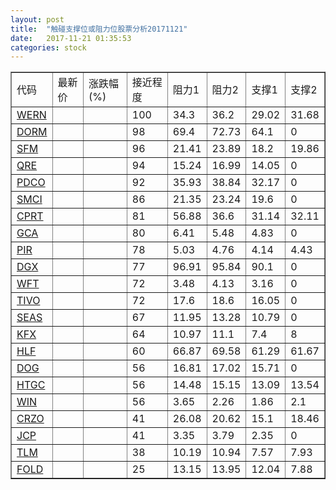 ```yaml
---
layout: post
title:  "触碰支撑位或阻力位股票分析20171121"
date:   2017-11-21 01:35:53
categories: stock
---
```

<script type="text/javascript">
var stockList = []
stockList.push('gb_wern');
stockList.push('gb_dorm');
stockList.push('gb_sfm');
stockList.push('gb_qre');
stockList.push('gb_pdco');
stockList.push('gb_smci');
stockList.push('gb_cprt');
stockList.push('gb_gca');
stockList.push('gb_pir');
stockList.push('gb_dgx');
stockList.push('gb_wft');
stockList.push('gb_tivo');
stockList.push('gb_seas');
stockList.push('gb_kfx');
stockList.push('gb_hlf');
stockList.push('gb_dog');
stockList.push('gb_htgc');
stockList.push('gb_win');
stockList.push('gb_crzo');
stockList.push('gb_jcp');
stockList.push('gb_tlm');
stockList.push('gb_fold');
</script>
<table border="1">
 <tr>
 <td>代码</td>
 <td>最新价</td>
 <td>涨跌幅(%)</td>
 <td>接近程度</td>
 <td>阻力1</td>
 <td>阻力2</td>
 <td>支撑1</td>
 <td>支撑2</td>
</tr>
  <tr id="wern" class="red">
  <td><a href="http://stock.finance.sina.com.cn/usstock/quotes/WERN.html" target="_blank">WERN</a></td><td></td><td></td><td>100</td><td>34.3</td><td>36.2</td><td>29.02</td><td>31.68</td></tr>
  <tr id="dorm" class="red">
  <td><a href="http://stock.finance.sina.com.cn/usstock/quotes/DORM.html" target="_blank">DORM</a></td><td></td><td></td><td>98</td><td>69.4</td><td>72.73</td><td>64.1</td><td>0</td></tr>
  <tr id="sfm" class="red">
  <td><a href="http://stock.finance.sina.com.cn/usstock/quotes/SFM.html" target="_blank">SFM</a></td><td></td><td></td><td>96</td><td>21.41</td><td>23.89</td><td>18.2</td><td>19.86</td></tr>
  <tr id="qre" class="red">
  <td><a href="http://stock.finance.sina.com.cn/usstock/quotes/QRE.html" target="_blank">QRE</a></td><td></td><td></td><td>94</td><td>15.24</td><td>16.99</td><td>14.05</td><td>0</td></tr>
  <tr id="pdco" class="red">
  <td><a href="http://stock.finance.sina.com.cn/usstock/quotes/PDCO.html" target="_blank">PDCO</a></td><td></td><td></td><td>92</td><td>35.93</td><td>38.84</td><td>32.17</td><td>0</td></tr>
  <tr id="smci" class="red">
  <td><a href="http://stock.finance.sina.com.cn/usstock/quotes/SMCI.html" target="_blank">SMCI</a></td><td></td><td></td><td>86</td><td>21.35</td><td>23.24</td><td>19.6</td><td>0</td></tr>
  <tr id="cprt" class="red">
  <td><a href="http://stock.finance.sina.com.cn/usstock/quotes/CPRT.html" target="_blank">CPRT</a></td><td></td><td></td><td>81</td><td>56.88</td><td>36.6</td><td>31.14</td><td>32.11</td></tr>
  <tr id="gca" class="green">
  <td><a href="http://stock.finance.sina.com.cn/usstock/quotes/GCA.html" target="_blank">GCA</a></td><td></td><td></td><td>80</td><td>6.41</td><td>5.48</td><td>4.83</td><td>0</td></tr>
  <tr id="pir" class="green">
  <td><a href="http://stock.finance.sina.com.cn/usstock/quotes/PIR.html" target="_blank">PIR</a></td><td></td><td></td><td>78</td><td>5.03</td><td>4.76</td><td>4.14</td><td>4.43</td></tr>
  <tr id="dgx" class="green">
  <td><a href="http://stock.finance.sina.com.cn/usstock/quotes/DGX.html" target="_blank">DGX</a></td><td></td><td></td><td>77</td><td>96.91</td><td>95.84</td><td>90.1</td><td>0</td></tr>
  <tr id="wft" class="red">
  <td><a href="http://stock.finance.sina.com.cn/usstock/quotes/WFT.html" target="_blank">WFT</a></td><td></td><td></td><td>72</td><td>3.48</td><td>4.13</td><td>3.16</td><td>0</td></tr>
  <tr id="tivo" class="red">
  <td><a href="http://stock.finance.sina.com.cn/usstock/quotes/TIVO.html" target="_blank">TIVO</a></td><td></td><td></td><td>72</td><td>17.6</td><td>18.6</td><td>16.05</td><td>0</td></tr>
  <tr id="seas" class="red">
  <td><a href="http://stock.finance.sina.com.cn/usstock/quotes/SEAS.html" target="_blank">SEAS</a></td><td></td><td></td><td>67</td><td>11.95</td><td>13.28</td><td>10.79</td><td>0</td></tr>
  <tr id="kfx" class="green">
  <td><a href="http://stock.finance.sina.com.cn/usstock/quotes/KFX.html" target="_blank">KFX</a></td><td></td><td></td><td>64</td><td>10.97</td><td>11.1</td><td>7.4</td><td>8</td></tr>
  <tr id="hlf" class="red">
  <td><a href="http://stock.finance.sina.com.cn/usstock/quotes/HLF.html" target="_blank">HLF</a></td><td></td><td></td><td>60</td><td>66.87</td><td>69.58</td><td>61.29</td><td>61.67</td></tr>
  <tr id="dog" class="green">
  <td><a href="http://stock.finance.sina.com.cn/usstock/quotes/DOG.html" target="_blank">DOG</a></td><td></td><td></td><td>56</td><td>16.81</td><td>17.02</td><td>15.71</td><td>0</td></tr>
  <tr id="htgc" class="green">
  <td><a href="http://stock.finance.sina.com.cn/usstock/quotes/HTGC.html" target="_blank">HTGC</a></td><td></td><td></td><td>56</td><td>14.48</td><td>15.15</td><td>13.09</td><td>13.54</td></tr>
  <tr id="win" class="red">
  <td><a href="http://stock.finance.sina.com.cn/usstock/quotes/WIN.html" target="_blank">WIN</a></td><td></td><td></td><td>56</td><td>3.65</td><td>2.26</td><td>1.86</td><td>2.1</td></tr>
  <tr id="crzo" class="green">
  <td><a href="http://stock.finance.sina.com.cn/usstock/quotes/CRZO.html" target="_blank">CRZO</a></td><td></td><td></td><td>41</td><td>26.08</td><td>20.62</td><td>15.1</td><td>18.46</td></tr>
  <tr id="jcp" class="red">
  <td><a href="http://stock.finance.sina.com.cn/usstock/quotes/JCP.html" target="_blank">JCP</a></td><td></td><td></td><td>41</td><td>3.35</td><td>3.79</td><td>2.35</td><td>0</td></tr>
  <tr id="tlm" class="green">
  <td><a href="http://stock.finance.sina.com.cn/usstock/quotes/TLM.html" target="_blank">TLM</a></td><td></td><td></td><td>38</td><td>10.19</td><td>10.94</td><td>7.57</td><td>7.93</td></tr>
  <tr id="fold" class="red">
  <td><a href="http://stock.finance.sina.com.cn/usstock/quotes/FOLD.html" target="_blank">FOLD</a></td><td></td><td></td><td>25</td><td>13.15</td><td>13.95</td><td>12.04</td><td>7.88</td></tr>
</table>
